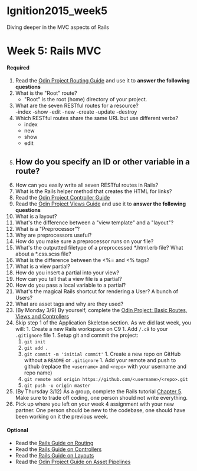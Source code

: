 # Ignition2015_week5
Diving deeper in the MVC aspects of Rails

# Week 5: Rails MVC

#### Required 
1. Read the [Odin Project Routing Guide](http://www.theodinproject.com/ruby-on-rails/routing) and use it to <strong>answer the following questions</strong>
  1. What is the "Root" route?
      - "Root" is the root (home) directory of your project.
  1. What are the seven RESTful routes for a resource? <br>
      -index
      -show
      -edit
      -new
      -create
      -update
      -destroy
  1. Which RESTful routes share the same URL but use different verbs?
      - index
      - new
      - show
      - edit
  1. How do you specify an ID or other variable in a route?
      - 
  1. How can you easily write all seven RESTful routes in Rails?
  1. What is the Rails helper method that creates the HTML for links?
1. Read the [Odin Project Controller Guide](http://www.theodinproject.com/ruby-on-rails/controllers)
1. Read the [Odin Project Views Guide](http://www.theodinproject.com/ruby-on-rails/views) and use it to <strong>answer the following questions</strong>
  1. What is a layout?
  1. What's the difference between a "view template" and a "layout"?
  1. What is a "Preprocessor"?
  1. Why are preprocessors useful?
  1. How do you make sure a preprocessor runs on your file?
  1. What's the outputted filetype of a preprocessed *.html.erb file? What about a *.css.scss file?
  1. What is the difference between the <%= and <% tags?
  1. What is a view partial?
  1. How do you insert a partial into your view?
  1. How can you tell that a view file is a partial?
  1. How do you pass a local variable to a partial?
  1. What's the magical Rails shortcut for rendering a User? A bunch of Users?
  1. What are asset tags and why are they used?
1. (By Monday 3/9) By yourself, complete the [Odin Project: Basic Routes, Views and Controllers](http://www.theodinproject.com/ruby-on-rails/basic-routes-views-and-controllers)
  1. Skip step 1 of the Application Skeleton section.  As we did last week, you will:
    1. Create a new Rails workspace on C9
    1. Add `/.c9` to your `.gitignore` file
    1. Setup git and commit the project:
      1. `git init`
      2. `git add .`
      3. `git commit -m 'initial commit'`
    1. Create a new repo on GitHub without a `README` or `.gitignore`
    1. Add your remote and push to github (replace the `<username>` and `<repo>` with your username and repo name)
      1. `git remote add origin https://github.com/<username>/<repo>.git`
      2. `git push -u origin master`
1. (By Thursday 3/12) As a group, complete the Rails tutorial [Chapter 5](https://www.railstutorial.org/book/filling_in_the_layout#top). Make sure to trade off coding, one person should not write everything.  
  1. Pick up where you left on your week 4 assignment with your new partner.  One person should be new to the codebase, one should have been working on it the previous week.

#### Optional
- Read the [Rails Guide on Routing](http://guides.rubyonrails.org/routing.html)
- Read the [Rails Guide on Controllers](http://guides.rubyonrails.org/action_controller_overview.html)
- Read the [Rails Guide on Layouts](http://guides.rubyonrails.org/layouts_and_rendering.html)
- Read the [Odin Project Guide on Asset Pipelines](http://www.theodinproject.com/ruby-on-rails/the-asset-pipeline)
